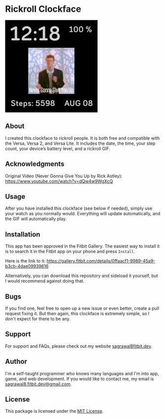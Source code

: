 # Rickroll Clockface

![screenshot](screenshot.png)

## About
I created this clockface to rickroll people. It is both free and compatible with the Versa, Versa 2, and Versa Lite. It includes the date, the time, your step count, your device’s battery level, and a rickroll GIF.

## Acknowledgments
Original Video (Never Gonna Give You Up by Rick Astley): https://www.youtube.com/watch?v=dQw4w9WgXcQ

## Usage
After you have installed this clockface (see below if needed), simply use your watch as you normally would. Everything will update automatically, and the GIF will automatically play.

## Installation
This app has been approved in the Fitbit Gallery. The easiest way to install it is to search it in the Fitbit app on your phone and press `Install`. <br>

Here is the link to it: https://gallery.fitbit.com/details/0ffaacf1-9989-45a9-b3cb-4dae09939616 <br>

Alternatively, you can download this repository and sideload it yourself, but I would recommend against doing that.

## Bugs
If you find one, feel free to open up a new issue or even better, create a pull request fixing it. But then again, this clockface is extremely simple, so I don't expect for there to be any.

## Support
For support and FAQs, please check out my website [sagrawal8fitbit.dev](https://sagrawal8fitbit.dev).

## Author
I'm a self-taught programmer who knows many languages and I'm into app, game, and web development. If you would like to contact me, my email is [sagrawal8.fitbit.dev@gmail.com](mailto:sagrawal8.fitbit.dev@gmail.com?subject=Pet_Hamster_Github).

## License
This package is licensed under the [MIT License](LICENSE.txt).